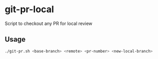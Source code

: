 # git-pr-local
Script to checkout any PR for local review

## Usage
```sh
./git-pr.sh <base-branch> <remote> <pr-number> <new-local-branch>
```
